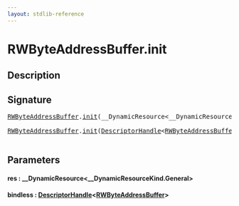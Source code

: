 ```yaml
---
layout: stdlib-reference
---
```


# RWByteAddressBuffer\.init

## Description





## Signature 

<pre>
<a href="../types/rwbyteaddressbuffer-0126d/index" class="code_type">RWByteAddressBuffer</a>.<a href="init">init</a>(__DynamicResource&lt;__DynamicResourceKind.General&gt; <a href="init#decl-res" class="code_param">res</a>);

<a href="../types/rwbyteaddressbuffer-0126d/index" class="code_type">RWByteAddressBuffer</a>.<a href="init">init</a>(<a href="../types/descriptorhandle-0a/index" class="code_type">DescriptorHandle</a>&lt;<a href="../types/rwbyteaddressbuffer-0126d/index" class="code_type">RWByteAddressBuffer</a>&gt; <a href="init#decl-bindless" class="code_param">bindless</a>);

</pre>

## Parameters

####  <a id="decl-res"></a>res  : \_\_DynamicResource\<\_\_DynamicResourceKind\.General\>
####  <a id="decl-bindless"></a>bindless  : [DescriptorHandle](../types/descriptorhandle-0a/index)\<[RWByteAddressBuffer](../types/rwbyteaddressbuffer-0126d/index)\>

